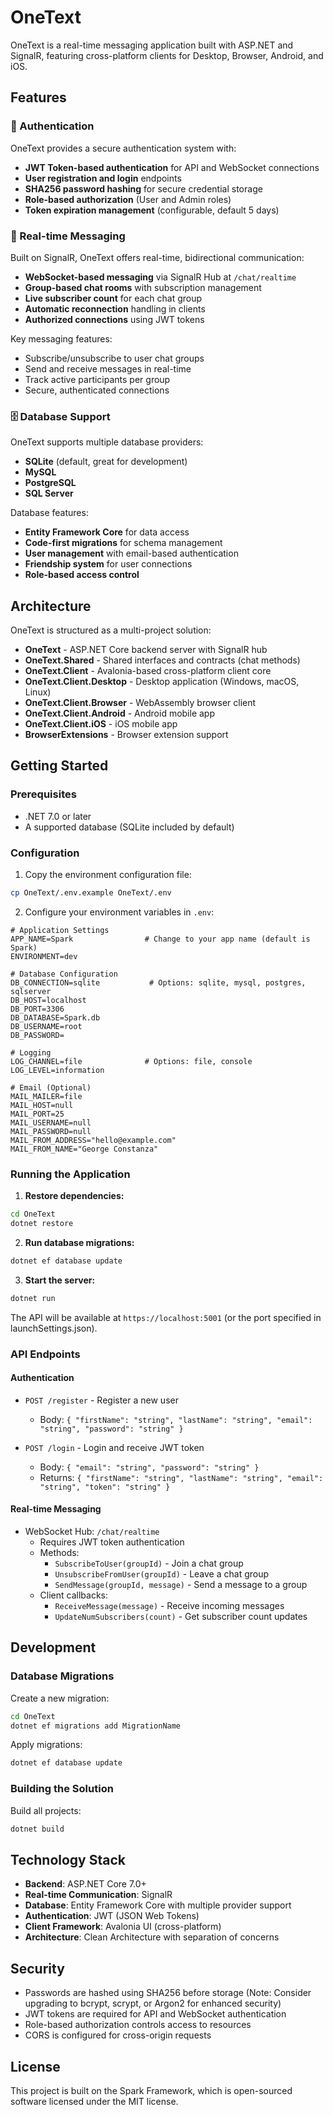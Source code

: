 # OneText

OneText is a real-time messaging application built with ASP.NET and SignalR, featuring cross-platform clients for Desktop, Browser, Android, and iOS.

## Features

### 🔐 Authentication
OneText provides a secure authentication system with:
- **JWT Token-based authentication** for API and WebSocket connections
- **User registration and login** endpoints
- **SHA256 password hashing** for secure credential storage
- **Role-based authorization** (User and Admin roles)
- **Token expiration management** (configurable, default 5 days)

### 💬 Real-time Messaging
Built on SignalR, OneText offers real-time, bidirectional communication:
- **WebSocket-based messaging** via SignalR Hub at `/chat/realtime`
- **Group-based chat rooms** with subscription management
- **Live subscriber count** for each chat group
- **Automatic reconnection** handling in clients
- **Authorized connections** using JWT tokens

Key messaging features:
- Subscribe/unsubscribe to user chat groups
- Send and receive messages in real-time
- Track active participants per group
- Secure, authenticated connections

### 🗄️ Database Support
OneText supports multiple database providers:
- **SQLite** (default, great for development)
- **MySQL**
- **PostgreSQL**
- **SQL Server**

Database features:
- **Entity Framework Core** for data access
- **Code-first migrations** for schema management
- **User management** with email-based authentication
- **Friendship system** for user connections
- **Role-based access control**

## Architecture

OneText is structured as a multi-project solution:

- **OneText** - ASP.NET Core backend server with SignalR hub
- **OneText.Shared** - Shared interfaces and contracts (chat methods)
- **OneText.Client** - Avalonia-based cross-platform client core
- **OneText.Client.Desktop** - Desktop application (Windows, macOS, Linux)
- **OneText.Client.Browser** - WebAssembly browser client
- **OneText.Client.Android** - Android mobile app
- **OneText.Client.iOS** - iOS mobile app
- **BrowserExtensions** - Browser extension support

## Getting Started

### Prerequisites
- .NET 7.0 or later
- A supported database (SQLite included by default)

### Configuration

1. Copy the environment configuration file:
```bash
cp OneText/.env.example OneText/.env
```

2. Configure your environment variables in `.env`:

```env
# Application Settings
APP_NAME=Spark                # Change to your app name (default is Spark)
ENVIRONMENT=dev

# Database Configuration
DB_CONNECTION=sqlite           # Options: sqlite, mysql, postgres, sqlserver
DB_HOST=localhost
DB_PORT=3306
DB_DATABASE=Spark.db
DB_USERNAME=root
DB_PASSWORD=

# Logging
LOG_CHANNEL=file              # Options: file, console
LOG_LEVEL=information

# Email (Optional)
MAIL_MAILER=file
MAIL_HOST=null
MAIL_PORT=25
MAIL_USERNAME=null
MAIL_PASSWORD=null
MAIL_FROM_ADDRESS="hello@example.com"
MAIL_FROM_NAME="George Constanza"
```

### Running the Application

1. **Restore dependencies:**
```bash
cd OneText
dotnet restore
```

2. **Run database migrations:**
```bash
dotnet ef database update
```

3. **Start the server:**
```bash
dotnet run
```

The API will be available at `https://localhost:5001` (or the port specified in launchSettings.json).

### API Endpoints

#### Authentication
- `POST /register` - Register a new user
  - Body: `{ "firstName": "string", "lastName": "string", "email": "string", "password": "string" }`
  
- `POST /login` - Login and receive JWT token
  - Body: `{ "email": "string", "password": "string" }`
  - Returns: `{ "firstName": "string", "lastName": "string", "email": "string", "token": "string" }`

#### Real-time Messaging
- WebSocket Hub: `/chat/realtime`
  - Requires JWT token authentication
  - Methods:
    - `SubscribeToUser(groupId)` - Join a chat group
    - `UnsubscribeFromUser(groupId)` - Leave a chat group
    - `SendMessage(groupId, message)` - Send a message to a group
  - Client callbacks:
    - `ReceiveMessage(message)` - Receive incoming messages
    - `UpdateNumSubscribers(count)` - Get subscriber count updates

## Development

### Database Migrations

Create a new migration:
```bash
cd OneText
dotnet ef migrations add MigrationName
```

Apply migrations:
```bash
dotnet ef database update
```

### Building the Solution

Build all projects:
```bash
dotnet build
```

## Technology Stack

- **Backend**: ASP.NET Core 7.0+
- **Real-time Communication**: SignalR
- **Database**: Entity Framework Core with multiple provider support
- **Authentication**: JWT (JSON Web Tokens)
- **Client Framework**: Avalonia UI (cross-platform)
- **Architecture**: Clean Architecture with separation of concerns

## Security

- Passwords are hashed using SHA256 before storage (Note: Consider upgrading to bcrypt, scrypt, or Argon2 for enhanced security)
- JWT tokens are required for API and WebSocket authentication
- Role-based authorization controls access to resources
- CORS is configured for cross-origin requests

## License

This project is built on the Spark Framework, which is open-sourced software licensed under the MIT license.
